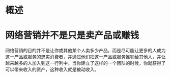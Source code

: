 # 概述

# 网络营销并不是只是卖产品或赚钱
网络营销的目的并不是让你或其他某个人卖多少产品，而是尽可能让更多的人成为这一产品或服务的忠实消费者，并通过他们把这一产品或服务推销给其他人，并让越来越多的人加入到这一行列中。当你建立了这样的一个团队的时候，你就获得了可以带来收入的资产，这种收入就是被动收入。